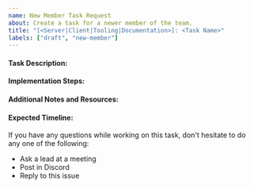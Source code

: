 ```yaml
---
name: New Member Task Request
about: Create a task for a newer member of the team.
title: "[<Server|Client|Tooling|Documentation>]: <Task Name>"
labels: ["draft", "new-member"]
---
```


#### Task Description: <!-- Briefly explain what this task will accomplish and its importance -->

#### Implementation Steps: <!-- Give specific steps outlining how to complete this issue -->

<!-- Try to ensure each step has a specific deliverable so progress is clear and unambiguous -->

#### Additional Notes and Resources: <!-- Links and additional info -->

#### Expected Timeline: <!-- When should this issue be completed by? -->

If you have any questions while working on this task, don't hesitate to do any one of the following:

-   Ask a lead at a meeting
-   Post in Discord
-   Reply to this issue
